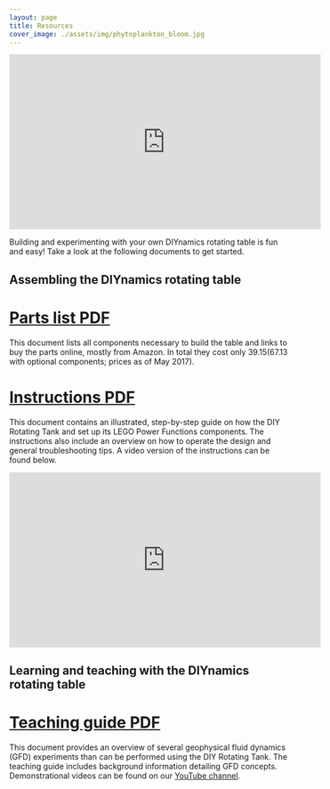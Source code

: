 ```yaml
---
layout: page
title: Resources
cover_image: ./assets/img/phytoplankton_bloom.jpg
---
```


<iframe width="560" height="315" src="https://www.youtube.com/embed/zkVr4Vv3XRM" frameborder="0" allowfullscreen></iframe>

Building and experimenting with your own DIYnamics rotating table is
fun and easy! Take a look at the following documents to get started.

## **Assembling the DIYnamics rotating table**

# [Parts list PDF]({filename}../pdfs/diynamics_table_parts_list.pdf)

This document lists all components necessary to build the table and
links to buy the parts online, mostly from Amazon.  In total they cost
only $39.15 ($67.13 with optional components; prices as of May 2017).

# [Instructions PDF]({filename}../pdfs/diynamics_table_assembly_instructions.pdf)

This document contains an illustrated, step-by-step guide on how the
DIY Rotating Tank and set up its LEGO Power Functions components. The
instructions also include an overview on how to operate the design and
general troubleshooting tips. A video version of the instructions can
be found below.

<iframe width="560" height="315" src="https://www.youtube.com/embed/rvF6UAO8vPA" frameborder="0" allowfullscreen></iframe>

## **Learning and teaching with the DIYnamics rotating table**

# [Teaching guide PDF]({filename}../pdfs/diynamics_teaching_guide.pdf)

This document provides an overview of several geophysical fluid
dynamics (GFD) experiments than can be performed using the DIY
Rotating Tank. The teaching guide includes background information
detailing GFD concepts. Demonstrational videos can be found on our
[YouTube channel](http://tinyurl.com/diynamicsvideos).
